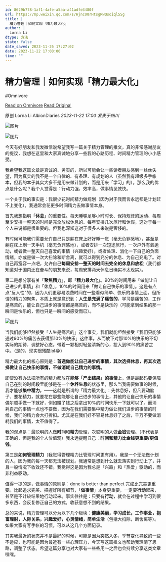 ```yaml
---
id: 8629b778-1af1-4afe-a5aa-a41adfe3480f
url: https://mp.weixin.qq.com/s/Hjnc00rHtsgRwQsoiqlSSg
title: |
  精力管理｜如何实现「精力最大化」
author: |
  Lorna Li
dtype: 方法
state: false
date_saved: 2023-11-26 17:27:02
date: 2023-11-22 17:00:00
time: ""
---
```



# 精力管理｜如何实现「精力最大化」
#Omnivore

[Read on Omnivore](https://omnivore.app/me/https-mp-weixin-qq-com-s-hjnc-00-r-htsg-rw-qsoiql-s-sg-18c0af40f95)
[Read Original](https://mp.weixin.qq.com/s/Hjnc00rHtsgRwQsoiqlSSg)

原创 Lorna Li  AlbionDiaries _2023-11-22 17:00_ _发表于四川_ 

![图片](https://proxy-prod.omnivore-image-cache.app/0x0,ssFwbUKoqlWnrq9CLRF7eaMkF0Rseky3650N07541joI/https://mmbiz.qpic.cn/mmbiz_jpg/vreNn4MK2C26dgaYZ8b8yNyt5W5hibbolzkWLAUNyGCYEtompozVQW8z0dVEDxCPbudIP5otJQoar1mdYp8EmcQ/640?wx_fmt=jpeg&from=appmsg)

![图片](https://proxy-prod.omnivore-image-cache.app/0x0,scXKOMfn-LaL_csS_DPr9hgdwihpbspX6NUiHhxdKiTg/https://mmbiz.qpic.cn/mmbiz_jpg/vreNn4MK2C26dgaYZ8b8yNyt5W5hibbol5wWmQfIqzudltsiajjIZLNjrebQBm9VFNdJYfvyMvdnD5uicvsAdRzmw/640?wx_fmt=jpeg&from=appmsg)

今天有好朋友和我发微信说希望我写一篇关于精力管理的推文，真的非常感谢朋友的提议，我想在这里和大家真诚地分享一些我的心路历程、时间精力管理的小小感受。

我希望我这篇文章是真诚的、务实的，所以可能会让一些读者朋友感到一丝丝失望，因为真实的我不是一个自律的、有条理、有规划的人（虽然我有超级多手帐本，但我的本子其实大多不是用来做计划的，而是用来「学习」的）。那么我的优点是什么呢？我个人觉得是：行动力强，效率高，做事情见效快。

一个关于我的事实是：我很少花时间精力做规划（因为对于我而言永远都是计划赶不上变化），我通常会花更多时间精力去做事情本身。

首先我想指明「**休息**」的重要性。每天睡够足够小时时长、保持规律的运动、每周至少安排一整天的时间是完全放松休息的、每年安排几次旅行和休假，这对于每一个人来说都是很重要的。但我也深知这对于很多人来说是奢侈的。

有时候可能我们需要允许自己只是躺在床上好好睡一觉（毫无负罪感地），甚至是躺在床上刷一天手机（毫无负罪感地），或者安排一次短途旅行，一次户外有氧运动，或者做一整天自己喜爱的事情（兴趣爱好），或者处理、消化一下自己的负面情绪，亦或是做一次大扫除和断舍离，就可以得到充分的休息、为自己充电了。对自己再宽容一点吧，允许自己**每周安排一整天的时间去完全的休息和放松**（我们都知道对于国内还在奋斗的朋友来说，每周安排两天休息日确实不太现实）。

第二是想分享有关「**聚焦精力**」，即「**精力最大化**」。90%的时间用来「做能让自己进步的事情」和「休息」，10%的时间用来「做让自己快乐的事情」。这是有点点"反人性"的，因为人们更容易浪费时间在一些看似简单、快乐的事情上面。但所谓的精力的聚焦，本质上就是意识到：**人生是充满了痛苦的**，学习是痛苦的，工作是痛苦的，能让自己进步的事情都是痛苦的，而不是快乐的（可能拿到结果的那一瞬间是快乐的，但也只是一瞬间的感受而已）。

![图片](https://proxy-prod.omnivore-image-cache.app/0x0,sHdDdup6InJQ7EKqsB8uEo7h_-h2xK_qn6jIFpWhatsI/https://mmbiz.qpic.cn/mmbiz_jpg/vreNn4MK2C26dgaYZ8b8yNyt5W5hibbolN6ibB11f86fr87Zwuqh2MOy3RhRUEIJFzU0iaGpYMWn6VXZ3Fa63gxiag/640?wx_fmt=jpeg&from=appmsg)

当我们能够坦然接受「人生是痛苦的」这个事实，我们就能坦然接受「我们只能够通过90%的痛苦去获得那10%的快乐」这件事，从而放下对那10%的快乐的不切实际的期待，调整好心态，带着一颗相对轻盈清新的心，投入到90%的痛苦之中。（是的，现实很残酷lol😂）

精力最大化的核心原则是：**首选做能让自己进步的事情，其次选择休息，再其次选择做让自己快乐的事情，不做消耗自己精力的事情。**

即使没有办法把所有的精力都放在**能够「产出结果」的事情**上，但是最起码要保障自己在别的时间段里能够是在一个**休养生息**的状态里，那么当我需要做事的时候，我才能够**集中精力**。——这就是所谓的「精力最大化」：先休息好，但凡要动脑子、要花精力，就要花在那些能够让自己进步的事情上，其他的让自己快乐的事情偶尔顺手做一下就好，例如赚了钱之后拿出10%的时间快乐一下就可以了。而消耗自己的事情一点也不要做，因为在我们需要集中精力做让我们进步的事情的时候，我们的精力会大打折扣。尤其是在我们好不容易休息好了之后，千万不要做消耗我们的事情，太不值得了。

我的观点是：最聪明的人做**时间**和**精力**管理，次聪明的人做**金钱**管理。（不代表是正确的，但是我的个人价值观）我永远提醒自己：**时间和精力比金钱更重要/更值钱**。

第三是**如何管理精力**（我觉得管理精力比管理时间更有用）。我是一个无法做计划的人，因为我的每一天都无法被规划。我通常是想到什么就去落实到行动上了，并且一般情况下收效还不错。我觉得这是因为我总是「兴趣」和「热爱」驱动的，而非利益驱动。

值得一提的是，做事情的原则是：done is better than perfect 完成比完美更重要。比起追求完美、把握好所有细节，「**做事情**」本身更重要，一定要**行动**起来，甚至是不计较结果地行动起来。事实往往是：只要有**行动**，就会在过程中学习到很多东西，会反复修正自己的方式，收获意想不到的结果。

总的来说，精力管理可以分为以下几个板块：**健康美丽，学习成长，工作事业，抱富理财，人际关系，兴趣爱好，心灵情绪，简单生活**（包括大扫除，断舍离等）。如果大家有写手帐的习惯，可以从这几个方面记录。

其实我最近的状态并不是最好的时候，可能是因为突然入冬，季节变化导致的一些不适应，也可能是因为最近有一些心理压力，今天写这篇推文也帮助我理清了思路，调整了状态。希望这篇分享也对大家有一些些用～之后也会持续分享这类文章嘿嘿。




